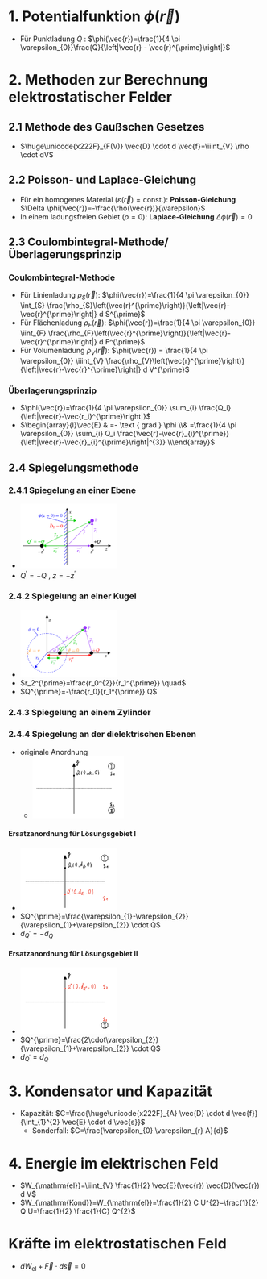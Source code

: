 # 1. Potentialfunktion $\phi(\vec{r})$ 
- Für Punktladung $Q$ : $\phi(\vec{r})=\frac{1}{4 \pi \varepsilon_{0}}\frac{Q}{\left|\vec{r} - \vec{r}^{\prime}\right|}$ 


# 2. Methoden zur Berechnung elektrostatischer Felder 
## 2.1 Methode des Gaußschen Gesetzes 
- $\huge\unicode{x222F}_{F(V)} \vec{D} \cdot d \vec{f}=\iiint_{V} \rho \cdot dV$ 

## 2.2 Poisson- und Laplace-Gleichung 
- Für ein homogenes Material ($\varepsilon(\vec{r})=\mathrm{const}.$): **Poisson-Gleichung** $\Delta \phi(\vec{r})=-\frac{\rho(\vec{r})}{\varepsilon}$ 
- In einem ladungsfreien Gebiet ($\rho = 0$): **Laplace-Gleichung** $\Delta \phi(\vec{r})=0$ 

## 2.3 Coulombintegral-Methode/ Überlagerungsprinzip 
### Coulombintegral-Methode 
- Für Linienladung $\rho_{S}(\vec{r})$: $\phi(\vec{r})=\frac{1}{4 \pi \varepsilon_{0}} \int_{S} \frac{\rho_{S}\left(\vec{r}^{\prime}\right)}{\left|\vec{r}-\vec{r}^{\prime}\right|} d S^{\prime}$ 
- Für Flächenladung $\rho_{F}(\vec{r})$: $\phi(\vec{r})=\frac{1}{4 \pi \varepsilon_{0}} \iint_{F} \frac{\rho_{F}\left(\vec{r}^{\prime}\right)}{\left|\vec{r}-\vec{r}^{\prime}\right|} d F^{\prime}$ 
- Für Volumenladung $\rho_{V}(\vec{r})$: $\phi(\vec{r}) = \frac{1}{4 \pi \varepsilon_{0}} \iiint_{V} \frac{\rho_{V}\left(\vec{r}^{\prime}\right)}{\left|\vec{r}-\vec{r}^{\prime}\right|} d V^{\prime}$ 

### Überlagerungsprinzip 
- $\phi(\vec{r})=\frac{1}{4 \pi \varepsilon_{0}} \sum_{i}  \frac{Q_i}{\left|\vec{r}-\vec{r_i}^{\prime}\right|}$ 
- $\begin{array}{l}\vec{E} & =- \text { grad } \phi \\& =\frac{1}{4 \pi \varepsilon_{0}} \sum_{i} Q_i \frac{\vec{r}-\vec{r}_{i}^{\prime}}{\left|\vec{r}-\vec{r}_{i}^{\prime}\right|^{3}}  \\\end{array}$ 

## 2.4 Spiegelungsmethode 
### 2.4.1 Spiegelung an einer Ebene 
- <img src="https://raw.githubusercontent.com/xiaomeng-huang-study/images_Theoretische_Elektrotechnik/refs/heads/main/Scrennshot_2025-04-16_12-46-07.png?raw=" width="40%" /> 
- $Q^{\prime}=-Q$ , $z=-z^{\prime}$ 

### 2.4.2 Spiegelung an einer Kugel 
- <img src="https://raw.githubusercontent.com/xiaomeng-huang-study/images_Theoretische_Elektrotechnik/refs/heads/main/Scrennshot_2025-04-16_14-26-01.png?raw=" width="40%" /> 
- $r_2^{\prime}=\frac{r_0^{2}}{r_1^{\prime}} \quad$ 
- $Q^{\prime}=-\frac{r_0}{r_1^{\prime}} Q$ 

### 2.4.3 Spiegelung an einem Zylinder 

### 2.4.4 Spiegelung an der dielektrischen Ebenen 
- originale Anordnung 
	- <img src="https://raw.githubusercontent.com/xiaomeng-huang-study/images_Theoretische_Elektrotechnik/refs/heads/main/Scrennshot_2025-04-26_13-51-31.png?raw=" width="40%" /> 

#### Ersatzanordnung für Lösungsgebiet I 
- <img src="https://raw.githubusercontent.com/xiaomeng-huang-study/images_Theoretische_Elektrotechnik/refs/heads/main/Scrennshot_2025-04-26_13-54-40.png?raw=" width="40%" /> 
- $Q^{\prime}=\frac{\varepsilon_{1}-\varepsilon_{2}}{\varepsilon_{1}+\varepsilon_{2}} \cdot Q$ 
- $d_{Q^{\prime}}=-d_{Q}$ 

#### Ersatzanordnung für Lösungsgebiet II 
- <img src="https://raw.githubusercontent.com/xiaomeng-huang-study/images_Theoretische_Elektrotechnik/refs/heads/main/Scrennshot_2025-04-26_13-57-02.png?raw=" width="40%" /> 
- $Q^{\prime}=\frac{2\cdot\varepsilon_{2}}{\varepsilon_{1}+\varepsilon_{2}} \cdot Q$ 
- $d_{Q^{\prime}}=d_{Q}$ 


# 3. Kondensator und Kapazität 
- Kapazität: $C=\frac{\huge\unicode{x222F}_{A} \vec{D} \cdot d \vec{f}}{\int_{1}^{2} \vec{E} \cdot d \vec{s}}$ 
	- Sonderfall: $C=\frac{\varepsilon_{0} \varepsilon_{r} A}{d}$ 


# 4. Energie im elektrischen Feld 
- $W_{\mathrm{el}}=\iiint_{V} \frac{1}{2} \vec{E}(\vec{r}) \vec{D}(\vec{r}) d V$ 
- $W_{\mathrm{Kond}}=W_{\mathrm{el}}=\frac{1}{2} C U^{2}=\frac{1}{2} Q U=\frac{1}{2} \frac{1}{C} Q^{2}$ 


# Kräfte im elektrostatischen Feld 
- $d W_{\mathrm{el}}+\vec{F} \cdot d \vec{s}=0$ 

